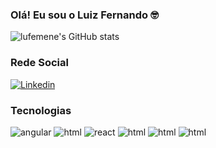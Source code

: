 ### Olá! Eu sou o Luiz Fernando 🤓


![lufemene's GitHub stats](https://github-readme-stats.vercel.app/api?username=lufemene&show_icons=true&theme=tokyonight)

### Rede Social 
[![Linkedin](https://img.shields.io/badge/LinkedIn-0077B5?style=for-the-badge&logo=linkedin&logoColor=white)](https://www.linkedin.com/in/lufemene/)

### Tecnologias

<div style="display: inline-block">
<img align-itens="center" alt="angular" src="https://img.shields.io/badge/AngularJS-E23237?style=for-the-badge&logo=angularjs&logoColor=white" >
<img align-itens="center" alt="html" src="https://img.shields.io/badge/TypeScript-007ACC?style=for-the-badge&logo=typescript&logoColor=white" >
<img align-itens="center" alt="react" src="https://img.shields.io/badge/React-20232A?style=for-the-badge&logo=react&logoColor=61DAFB" >
<img align-itens="center" alt="html" src="https://img.shields.io/badge/JavaScript-F7DF1E?style=for-the-badge&logo=javascript&logoColor=black" >
<img align-itens="center" alt="html" src="https://img.shields.io/badge/HTML5-E34F26?style=for-the-badge&logo=html5&logoColor=white" >
<img align-itens="center" alt="html" src="https://img.shields.io/badge/CSS-239120?&style=for-the-badge&logo=css3&logoColor=white" >

</div>
